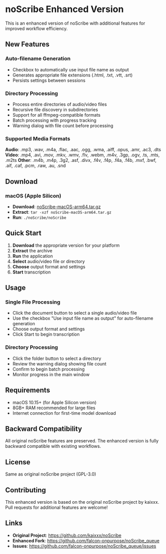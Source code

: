 # noScribe Enhanced Version

This is an enhanced version of noScribe with additional features for improved workflow efficiency.

## New Features

### Auto-filename Generation
- Checkbox to automatically use input file name as output
- Generates appropriate file extensions (.html, .txt, .vtt, .srt)
- Persists settings between sessions

### Directory Processing
- Process entire directories of audio/video files
- Recursive file discovery in subdirectories
- Support for all ffmpeg-compatible formats
- Batch processing with progress tracking
- Warning dialog with file count before processing

### Supported Media Formats
**Audio**: .mp3, .wav, .m4a, .flac, .aac, .ogg, .wma, .aiff, .opus, .amr, .ac3, .dts
**Video**: .mp4, .avi, .mov, .mkv, .wmv, .flv, .webm, .m4v, .3gp, .ogv, .ts, .mts, .m2ts
**Other**: .m4b, .m4p, .3g2, .asf, .divx, .f4v, .f4p, .f4a, .f4b, .mxf, .bwf, .aif, .caf, .pcm, .raw, .au, .snd

## Download

### macOS (Apple Silicon)
- **Download**: [noScribe-macOS-arm64.tar.gz](https://github.com/falcon-onpurpose/noScribe_queue/releases/latest/download/noScribe-macOS-arm64.tar.gz)
- **Extract**: `tar -xzf noScribe-macOS-arm64.tar.gz`
- **Run**: `./noScribe/noScribe`

## Quick Start

1. **Download** the appropriate version for your platform
2. **Extract** the archive
3. **Run** the application
4. **Select** audio/video file or directory
5. **Choose** output format and settings
6. **Start** transcription

## Usage

### Single File Processing
- Click the document button to select a single audio/video file
- Use the checkbox "Use input file name as output" for auto-filename generation
- Choose output format and settings
- Click Start to begin transcription

### Directory Processing
- Click the folder button to select a directory
- Review the warning dialog showing file count
- Confirm to begin batch processing
- Monitor progress in the main window

## Requirements

- macOS 10.15+ (for Apple Silicon version)
- 8GB+ RAM recommended for large files
- Internet connection for first-time model download

## Backward Compatibility

All original noScribe features are preserved. The enhanced version is fully backward compatible with existing workflows.

## License

Same as original noScribe project (GPL-3.0)

## Contributing

This enhanced version is based on the original noScribe project by kaixxx.
Pull requests for additional features are welcome!

## Links

- **Original Project**: https://github.com/kaixxx/noScribe
- **Enhanced Fork**: https://github.com/falcon-onpurpose/noScribe_queue
- **Issues**: https://github.com/falcon-onpurpose/noScribe_queue/issues 